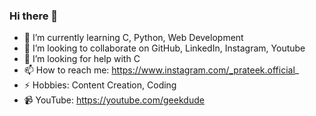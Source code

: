 ### Hi there 👋

- 🌱 I’m currently learning C, Python, Web Development
- 👯 I’m looking to collaborate on GitHub, LinkedIn, Instagram, Youtube
- 🤔 I’m looking for help with C
- 📫 How to reach me: https://www.instagram.com/_prateek.official_
- ⚡ Hobbies: Content Creation, Coding
- 📹 YouTube: https://youtube.com/geekdude
